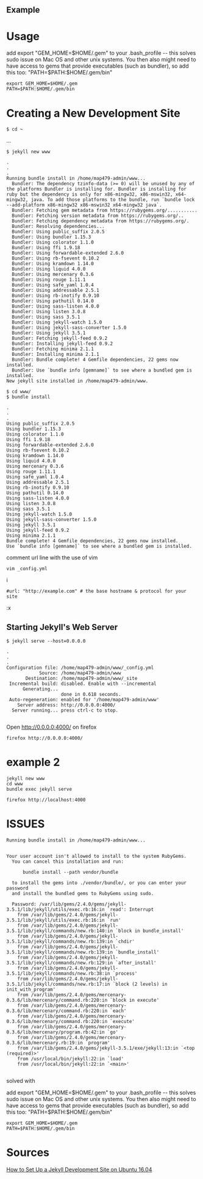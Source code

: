 Example
---


# Usage

add export "GEM_HOME=$HOME/.gem" to your .bash_profile -- this solves sudo issue on Mac OS and other unix systems.
You then also might need to have access to gems that provide executables (such as bundler), so add this too:
"PATH=$PATH:$HOME/.gem/bin"

```
export GEM_HOME=$HOME/.gem
PATH=$PATH:$HOME/.gem/bin
```


# Creating a New Development Site

```
$ cd ~
```

...




```
$ jekyll new www

.
.
.
Running bundle install in /home/map479-admin/www...
  Bundler: The dependency tzinfo-data (>= 0) will be unused by any of the platforms Bundler is installing for. Bundler is installing for ruby but the dependency is only for x86-mingw32, x86-mswin32, x64-mingw32, java. To add those platforms to the bundle, run `bundle lock --add-platform x86-mingw32 x86-mswin32 x64-mingw32 java`.
  Bundler: Fetching gem metadata from https://rubygems.org/...........
  Bundler: Fetching version metadata from https://rubygems.org/..
  Bundler: Fetching dependency metadata from https://rubygems.org/.
  Bundler: Resolving dependencies...
  Bundler: Using public_suffix 2.0.5
  Bundler: Using bundler 1.15.3
  Bundler: Using colorator 1.1.0
  Bundler: Using ffi 1.9.18
  Bundler: Using forwardable-extended 2.6.0
  Bundler: Using rb-fsevent 0.10.2
  Bundler: Using kramdown 1.14.0
  Bundler: Using liquid 4.0.0
  Bundler: Using mercenary 0.3.6
  Bundler: Using rouge 1.11.1
  Bundler: Using safe_yaml 1.0.4
  Bundler: Using addressable 2.5.1
  Bundler: Using rb-inotify 0.9.10
  Bundler: Using pathutil 0.14.0
  Bundler: Using sass-listen 4.0.0
  Bundler: Using listen 3.0.8
  Bundler: Using sass 3.5.1
  Bundler: Using jekyll-watch 1.5.0
  Bundler: Using jekyll-sass-converter 1.5.0
  Bundler: Using jekyll 3.5.1
  Bundler: Fetching jekyll-feed 0.9.2
  Bundler: Installing jekyll-feed 0.9.2
  Bundler: Fetching minima 2.1.1
  Bundler: Installing minima 2.1.1
  Bundler: Bundle complete! 4 Gemfile dependencies, 22 gems now installed.
  Bundler: Use `bundle info [gemname]` to see where a bundled gem is installed.
New jekyll site installed in /home/map479-admin/www.

```


```
$ cd www/
$ bundle install

.
.
.
Using public_suffix 2.0.5
Using bundler 1.15.3
Using colorator 1.1.0
Using ffi 1.9.18
Using forwardable-extended 2.6.0
Using rb-fsevent 0.10.2
Using kramdown 1.14.0
Using liquid 4.0.0
Using mercenary 0.3.6
Using rouge 1.11.1
Using safe_yaml 1.0.4
Using addressable 2.5.1
Using rb-inotify 0.9.10
Using pathutil 0.14.0
Using sass-listen 4.0.0
Using listen 3.0.8
Using sass 3.5.1
Using jekyll-watch 1.5.0
Using jekyll-sass-converter 1.5.0
Using jekyll 3.5.1
Using jekyll-feed 0.9.2
Using minima 2.1.1
Bundle complete! 4 Gemfile dependencies, 22 gems now installed.
Use `bundle info [gemname]` to see where a bundled gem is installed.
```


comment url line with the use of vim

```
vim _config.yml
```
i
```
#url: "http://example.com" # the base hostname & protocol for your site
```
:x



## Starting Jekyll's Web Server



```
$ jekyll serve --host=0.0.0.0

.
.
.
Configuration file: /home/map479-admin/www/_config.yml
            Source: /home/map479-admin/www
       Destination: /home/map479-admin/www/_site
 Incremental build: disabled. Enable with --incremental
      Generating...
                    done in 0.618 seconds.
 Auto-regeneration: enabled for '/home/map479-admin/www'
    Server address: http://0.0.0.0:4000/
  Server running... press ctrl-c to stop.


```



Open http://0.0.0.0:4000/ on firefox

```
firefox http://0.0.0.0:4000/
```



# example 2
```
jekyll new www
cd www
bundle exec jekyll serve
```

```
firefox http://localhost:4000
```


# ISSUES



```
Running bundle install in /home/map479-admin/www...


Your user account isn't allowed to install to the system RubyGems.
  You can cancel this installation and run:

      bundle install --path vendor/bundle

  to install the gems into ./vendor/bundle/, or you can enter your password
  and install the bundled gems to RubyGems using sudo.

  Password: /var/lib/gems/2.4.0/gems/jekyll-3.5.1/lib/jekyll/utils/exec.rb:16:in `read': Interrupt
	from /var/lib/gems/2.4.0/gems/jekyll-3.5.1/lib/jekyll/utils/exec.rb:16:in `run'
	from /var/lib/gems/2.4.0/gems/jekyll-3.5.1/lib/jekyll/commands/new.rb:140:in `block in bundle_install'
	from /var/lib/gems/2.4.0/gems/jekyll-3.5.1/lib/jekyll/commands/new.rb:139:in `chdir'
	from /var/lib/gems/2.4.0/gems/jekyll-3.5.1/lib/jekyll/commands/new.rb:139:in `bundle_install'
	from /var/lib/gems/2.4.0/gems/jekyll-3.5.1/lib/jekyll/commands/new.rb:129:in `after_install'
	from /var/lib/gems/2.4.0/gems/jekyll-3.5.1/lib/jekyll/commands/new.rb:38:in `process'
	from /var/lib/gems/2.4.0/gems/jekyll-3.5.1/lib/jekyll/commands/new.rb:17:in `block (2 levels) in init_with_program'
	from /var/lib/gems/2.4.0/gems/mercenary-0.3.6/lib/mercenary/command.rb:220:in `block in execute'
	from /var/lib/gems/2.4.0/gems/mercenary-0.3.6/lib/mercenary/command.rb:220:in `each'
	from /var/lib/gems/2.4.0/gems/mercenary-0.3.6/lib/mercenary/command.rb:220:in `execute'
	from /var/lib/gems/2.4.0/gems/mercenary-0.3.6/lib/mercenary/program.rb:42:in `go'
	from /var/lib/gems/2.4.0/gems/mercenary-0.3.6/lib/mercenary.rb:19:in `program'
	from /var/lib/gems/2.4.0/gems/jekyll-3.5.1/exe/jekyll:13:in `<top (required)>'
	from /usr/local/bin/jekyll:22:in `load'
	from /usr/local/bin/jekyll:22:in `<main>'


```
 solved with


 add export "GEM_HOME=$HOME/.gem" to your .bash_profile -- this solves sudo issue on Mac OS and other unix systems.
 You then also might need to have access to gems that provide executables (such as bundler), so add this too:
 "PATH=$PATH:$HOME/.gem/bin"

 ```
 export GEM_HOME=$HOME/.gem
 PATH=$PATH:$HOME/.gem/bin
 ```




# Sources

[How to Set Up a Jekyll Development Site on Ubuntu 16.04](https://www.digitalocean.com/community/tutorials/how-to-set-up-a-jekyll-development-site-on-ubuntu-16-04)


